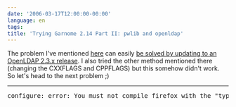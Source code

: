```yaml
---
date: '2006-03-17T12:00:00-00:00'
language: en
tags:
title: 'Trying Garnome 2.14 Part II: pwlib and openldap'
---
```



The problem I've mentioned [here]() can easily [be solved by updating to an OpenLDAP 2.3.x release](http://www.mail-archive.com/garnome-list@gnome.org/msg02087.html). I also tried the other method mentioned there (changing the CXXFLAGS and CPPFLAGS) but this somehow didn't work. So let's head to the next problem ;)

-------------------------------



<pre class="output">configure: error: You must not compile firefox with the "typeaheadfind" extension enabled!make[1]: *** [configure-work/main.d/epiphany-2.14.0/configure] Error 1</pre>